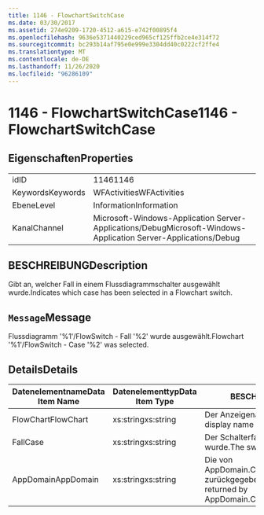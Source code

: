 ```yaml
---
title: 1146 - FlowchartSwitchCase
ms.date: 03/30/2017
ms.assetid: 274e9209-1720-4512-a615-e742f00895f4
ms.openlocfilehash: 9636e5371440229ced965cf125ffb2ce4e314f72
ms.sourcegitcommit: bc293b14af795e0e999e3304dd40c0222cf2ffe4
ms.translationtype: MT
ms.contentlocale: de-DE
ms.lasthandoff: 11/26/2020
ms.locfileid: "96286109"
---
```

# <a name="1146---flowchartswitchcase"></a><span data-ttu-id="02298-102">1146 - FlowchartSwitchCase</span><span class="sxs-lookup"><span data-stu-id="02298-102">1146 - FlowchartSwitchCase</span></span>

## <a name="properties"></a><span data-ttu-id="02298-103">Eigenschaften</span><span class="sxs-lookup"><span data-stu-id="02298-103">Properties</span></span>  
  
|||  
|-|-|  
|<span data-ttu-id="02298-104">id</span><span class="sxs-lookup"><span data-stu-id="02298-104">ID</span></span>|<span data-ttu-id="02298-105">1146</span><span class="sxs-lookup"><span data-stu-id="02298-105">1146</span></span>|  
|<span data-ttu-id="02298-106">Keywords</span><span class="sxs-lookup"><span data-stu-id="02298-106">Keywords</span></span>|<span data-ttu-id="02298-107">WFActivities</span><span class="sxs-lookup"><span data-stu-id="02298-107">WFActivities</span></span>|  
|<span data-ttu-id="02298-108">Ebene</span><span class="sxs-lookup"><span data-stu-id="02298-108">Level</span></span>|<span data-ttu-id="02298-109">Information</span><span class="sxs-lookup"><span data-stu-id="02298-109">Information</span></span>|  
|<span data-ttu-id="02298-110">Kanal</span><span class="sxs-lookup"><span data-stu-id="02298-110">Channel</span></span>|<span data-ttu-id="02298-111">Microsoft-Windows-Application Server-Applications/Debug</span><span class="sxs-lookup"><span data-stu-id="02298-111">Microsoft-Windows-Application Server-Applications/Debug</span></span>|  
  
## <a name="description"></a><span data-ttu-id="02298-112">BESCHREIBUNG</span><span class="sxs-lookup"><span data-stu-id="02298-112">Description</span></span>  

 <span data-ttu-id="02298-113">Gibt an, welcher Fall in einem Flussdiagrammschalter ausgewählt wurde.</span><span class="sxs-lookup"><span data-stu-id="02298-113">Indicates which case has been selected in a Flowchart switch.</span></span>  
  
## <a name="message"></a><span data-ttu-id="02298-114">`Message`</span><span class="sxs-lookup"><span data-stu-id="02298-114">Message</span></span>  

 <span data-ttu-id="02298-115">Flussdiagramm '%1'/FlowSwitch - Fall '%2' wurde ausgewählt.</span><span class="sxs-lookup"><span data-stu-id="02298-115">Flowchart '%1'/FlowSwitch - Case '%2' was selected.</span></span>  
  
## <a name="details"></a><span data-ttu-id="02298-116">Details</span><span class="sxs-lookup"><span data-stu-id="02298-116">Details</span></span>  
  
|<span data-ttu-id="02298-117">Datenelementname</span><span class="sxs-lookup"><span data-stu-id="02298-117">Data Item Name</span></span>|<span data-ttu-id="02298-118">Datenelementtyp</span><span class="sxs-lookup"><span data-stu-id="02298-118">Data Item Type</span></span>|<span data-ttu-id="02298-119">BESCHREIBUNG</span><span class="sxs-lookup"><span data-stu-id="02298-119">Description</span></span>|  
|--------------------|--------------------|-----------------|  
|<span data-ttu-id="02298-120">FlowChart</span><span class="sxs-lookup"><span data-stu-id="02298-120">FlowChart</span></span>|<span data-ttu-id="02298-121">xs:string</span><span class="sxs-lookup"><span data-stu-id="02298-121">xs:string</span></span>|<span data-ttu-id="02298-122">Der Anzeigename des FlowChart.</span><span class="sxs-lookup"><span data-stu-id="02298-122">The display name of the FlowChart.</span></span>|  
|<span data-ttu-id="02298-123">Fall</span><span class="sxs-lookup"><span data-stu-id="02298-123">Case</span></span>|<span data-ttu-id="02298-124">xs:string</span><span class="sxs-lookup"><span data-stu-id="02298-124">xs:string</span></span>|<span data-ttu-id="02298-125">Der Schalterfall, der ausgewählt wurde.</span><span class="sxs-lookup"><span data-stu-id="02298-125">The switch case that selected.</span></span>|  
|<span data-ttu-id="02298-126">AppDomain</span><span class="sxs-lookup"><span data-stu-id="02298-126">AppDomain</span></span>|<span data-ttu-id="02298-127">xs:string</span><span class="sxs-lookup"><span data-stu-id="02298-127">xs:string</span></span>|<span data-ttu-id="02298-128">Die von AppDomain.CurrentDomain.FriendlyName zurückgegebene Zeichenfolge.</span><span class="sxs-lookup"><span data-stu-id="02298-128">The string returned by AppDomain.CurrentDomain.FriendlyName.</span></span>|
